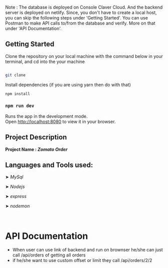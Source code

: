 
Note : The database is deployed on Console Claver Cloud. And the backend server is deployed on netlify. Since, you don't have to create a local host, you can skip the following steps under 'Getting Started'. You can use Postman to make API calls to/from the database and verify. More on that under 'API Documentation'.
  
  ## Getting Started

Clone the repository on your local machine with the command below in your terminal, and cd into the your machine

<!-- Insert repo link below -->

```bash

git clone 

```

Install dependencies (if you are using yarn then do with that)

```bash
npm install
```

### `npm run dev`

Runs the app in the development mode.\
Open [http://localhost:8080](http://localhost:8080) to view it in your browser.

## Project Description

<b>Project Name : <i>Zomato Order</i> </b>


## Languages and Tools used:

  <p>➤ <i>MySql</i></p>
  <p>➤ <i>Nodejs</i> </p> 
  <p>➤ <i>express</i></p>
  <p>➤ <i>nodemon</i></p>
 <br>

# API Documentation
- When user can use link of backend and run on brownser he/she can just call /api/orders of getting all orders 
- if he/she want to use custom offset or limit they call /api/orders/2/2

